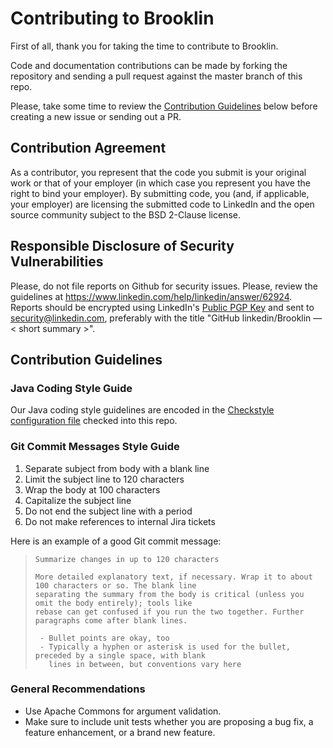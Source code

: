 # Contributing to Brooklin

First of all, thank you for taking the time to contribute to Brooklin.

Code and documentation contributions can be made by forking the repository and sending a pull request against the master branch of this repo.

Please, take some time to review the [Contribution Guidelines](#contribution-guidelines) below before creating a new issue or sending out a PR.

## Contribution Agreement
As a contributor, you represent that the code you submit is your original work or that of your employer (in which case you represent you have the right to bind your employer). By submitting code, you (and, if applicable, your employer) are licensing the submitted code to LinkedIn and the open source community subject to the BSD 2-Clause license.

## Responsible Disclosure of Security Vulnerabilities
Please, do not file reports on Github for security issues.
Please, review the guidelines at https://www.linkedin.com/help/linkedin/answer/62924.
Reports should be encrypted using LinkedIn's [Public PGP Key](https://www.linkedin.com/help/linkedin/answer/79676) and sent to [security@linkedin.com](mailto:security@linkedin.com), preferably with the title "GitHub linkedin/Brooklin — < short summary >".

## Contribution Guidelines

### Java Coding Style Guide
Our Java coding style guidelines are encoded in the [Checkstyle configuration file](https://github.com/linkedin/Brooklin/blob/master/checkstyle/checkstyle.xml) checked into this repo.

### Git Commit Messages Style Guide

1. Separate subject from body with a blank line
2. Limit the subject line to 120 characters
3. Wrap the body at 100 characters
4. Capitalize the subject line
5. Do not end the subject line with a period
6. Do not make references to internal Jira tickets

Here is an example of a good Git commit message:
> ```
> Summarize changes in up to 120 characters
>
> More detailed explanatory text, if necessary. Wrap it to about 100 characters or so. The blank line
> separating the summary from the body is critical (unless you omit the body entirely); tools like
> rebase can get confused if you run the two together. Further paragraphs come after blank lines.
>
>  - Bullet points are okay, too
>  - Typically a hyphen or asterisk is used for the bullet, preceded by a single space, with blank 
>    lines in between, but conventions vary here
> ```

### General Recommendations
- Use Apache Commons for argument validation.
- Make sure to include unit tests whether you are proposing a bug fix, a feature enhancement, or a brand new feature.
